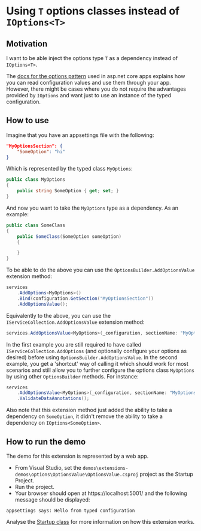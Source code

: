 ﻿# Using `T` options classes instead of `IOptions<T>`

## Motivation

I want to be able inject the options type `T` as a dependency instead of `IOptions<T>`. 

The [docs for the options pattern](https://docs.microsoft.com/en-us/aspnet/core/fundamentals/configuration/options) used in asp.net core apps explains how you can read configuration values and use them through your app. However, there might be cases where you do not require the advantages provided by `IOptions` and want just to use an instance of the typed configuration.

## How to use

Imagine that you have an appsettings file with the following:

```json
"MyOptionsSection": {
    "SomeOption": "hi"
}
```

Which is represented by the typed class `MyOptions`:

```csharp
public class MyOptions
{
    public string SomeOption { get; set; }
}
```

And now you want to take the `MyOptions` type as a dependency. As an example:

```csharp
public class SomeClass
{
    public SomeClass(SomeOption someOption)
    {

    }
}
```

To be able to do the above you can use the `OptionsBuilder.AddOptionsValue` extension method:

```csharp
services
    .AddOptions<MyOptions>()
    .Bind(configuration.GetSection("MyOptionsSection"))
    .AddOptionsValue();
```

Equivalently to the above, you can use the `IServiceCollection.AddOptionsValue` extension method:

```csharp
services.AddOptionsValue<MyOptions>(_configuration, sectionName: "MyOptionsSection");
```

In the first example you are still required to have called `IServiceCollection.AddOptions` (and optionally configure your options as desired) before using `OptionsBuilder.AddOptionsValue`. In the second example, you get a 'shortcut' way of calling it which should work for most scenarios and still allow you to further configure the options class `MyOptions` by using other `OptionsBuilder` methods. For instance:

```csharp
services
    .AddOptionsValue<MyOptions>(_configuration, sectionName: "MyOptionsSection")
    .ValidateDataAnnotations();
```

Also note that this extension method just added the ability to take a dependency on `SomeOption`, it didn't remove the ability to take a dependency on `IOptions<SomeOption>`.

## How to run the demo

The demo for this extension is represented by a web app.

* From Visual Studio, set the `demos\extensions-demos\options\OptionsValue\OptionsValue.csproj` project as the Startup Project.
* Run the project.
* Your browser should open at https://localhost:5001/ and the following message should be displayed:
  
```
appsettings says: Hello from typed configuration
```

Analyse the [Startup class](/demos/extensions-demos/options/OptionsValue/Startup.cs) for more information on how this extension works.
